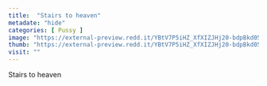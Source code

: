 ```yaml
---
title:  "Stairs to heaven"
metadate: "hide"
categories: [ Pussy ]
image: "https://external-preview.redd.it/YBtV7P5iHZ_XfXIZJHj20-bdpBkd05zJSLrj0CAE0BY.png?auto=webp&s=1ee8083a501827a1a1428e4d16524ea3d304a748"
thumb: "https://external-preview.redd.it/YBtV7P5iHZ_XfXIZJHj20-bdpBkd05zJSLrj0CAE0BY.png?width=960&crop=smart&auto=webp&s=6bc48f1fe60ef1061aa45ce5039265564ad7e9ba"
visit: ""
---
```

Stairs to heaven
